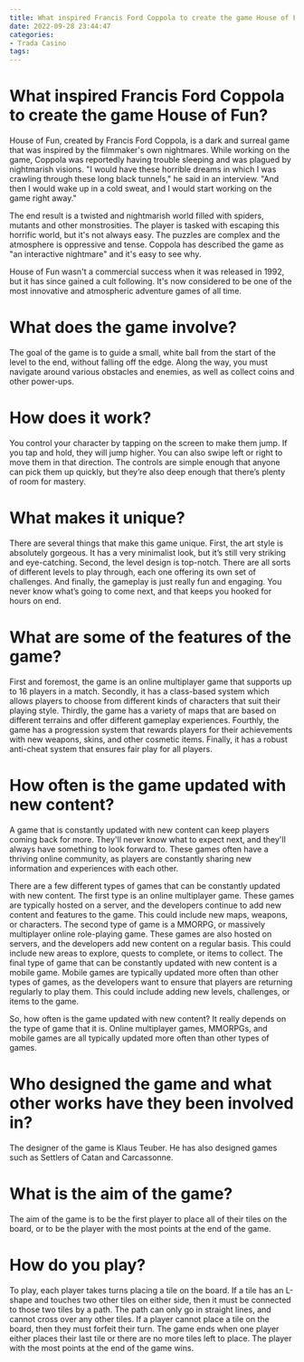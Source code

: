 ```yaml
---
title: What inspired Francis Ford Coppola to create the game House of Fun
date: 2022-09-28 23:44:47
categories:
- Trada Casino
tags:
---
```



# What inspired Francis Ford Coppola to create the game House of Fun?

House of Fun, created by Francis Ford Coppola, is a dark and surreal game that was inspired by the filmmaker's own nightmares. While working on the game, Coppola was reportedly having trouble sleeping and was plagued by nightmarish visions. "I would have these horrible dreams in which I was crawling through these long black tunnels," he said in an interview. "And then I would wake up in a cold sweat, and I would start working on the game right away."

The end result is a twisted and nightmarish world filled with spiders, mutants and other monstrosities. The player is tasked with escaping this horrific world, but it's not always easy. The puzzles are complex and the atmosphere is oppressive and tense. Coppola has described the game as "an interactive nightmare" and it's easy to see why.

House of Fun wasn't a commercial success when it was released in 1992, but it has since gained a cult following. It's now considered to be one of the most innovative and atmospheric adventure games of all time.

# What does the game involve?

The goal of the game is to guide a small, white ball from the start of the level to the end, without falling off the edge. Along the way, you must navigate around various obstacles and enemies, as well as collect coins and other power-ups.

# How does it work?

You control your character by tapping on the screen to make them jump. If you tap and hold, they will jump higher. You can also swipe left or right to move them in that direction. The controls are simple enough that anyone can pick them up quickly, but they’re also deep enough that there’s plenty of room for mastery.

# What makes it unique?

There are several things that make this game unique. First, the art style is absolutely gorgeous. It has a very minimalist look, but it’s still very striking and eye-catching. Second, the level design is top-notch. There are all sorts of different levels to play through, each one offering its own set of challenges. And finally, the gameplay is just really fun and engaging. You never know what’s going to come next, and that keeps you hooked for hours on end.

# What are some of the features of the game?

First and foremost, the game is an online multiplayer game that supports up to 16 players in a match. Secondly, it has a class-based system which allows players to choose from different kinds of characters that suit their playing style. Thirdly, the game has a variety of maps that are based on different terrains and offer different gameplay experiences. Fourthly, the game has a progression system that rewards players for their achievements with new weapons, skins, and other cosmetic items. Finally, it has a robust anti-cheat system that ensures fair play for all players.

# How often is the game updated with new content?

A game that is constantly updated with new content can keep players coming back for more. They'll never know what to expect next, and they'll always have something to look forward to. These games often have a thriving online community, as players are constantly sharing new information and experiences with each other.

There are a few different types of games that can be constantly updated with new content. The first type is an online multiplayer game. These games are typically hosted on a server, and the developers continue to add new content and features to the game. This could include new maps, weapons, or characters. The second type of game is a MMORPG, or massively multiplayer online role-playing game. These games are also hosted on servers, and the developers add new content on a regular basis. This could include new areas to explore, quests to complete, or items to collect. The final type of game that can be constantly updated with new content is a mobile game. Mobile games are typically updated more often than other types of games, as the developers want to ensure that players are returning regularly to play them. This could include adding new levels, challenges, or items to the game.

So, how often is the game updated with new content? It really depends on the type of game that it is. Online multiplayer games, MMORPGs, and mobile games are all typically updated more often than other types of games.

# Who designed the game and what other works have they been involved in?

The designer of the game is Klaus Teuber. He has also designed games such as Settlers of Catan and Carcassonne.

# What is the aim of the game?

The aim of the game is to be the first player to place all of their tiles on the board, or to be the player with the most points at the end of the game.

# How do you play?

To play, each player takes turns placing a tile on the board. If a tile has an L-shape and touches two other tiles on either side, then it must be connected to those two tiles by a path. The path can only go in straight lines, and cannot cross over any other tiles. If a player cannot place a tile on the board, then they must forfeit their turn. The game ends when one player either places their last tile or there are no more tiles left to place. The player with the most points at the end of the game wins.